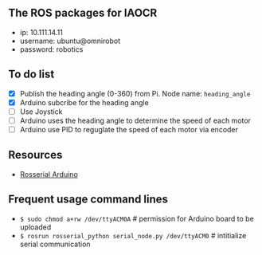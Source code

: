 ## The ROS packages for IAOCR

- ip: 10.111.14.11
- username: ubuntu@omnirobot
- password: robotics

## To do list
- [x] Publish the heading angle (0-360) from Pi. Node name: `heading_angle`
- [x] Arduino subcribe for the heading angle
- [ ] Use Joystick 
- [ ] Arduino uses the heading angle to determine the speed of each motor
- [ ] Arduino use PID to reguglate the speed of each motor via encoder

## Resources
- [Rosserial Arduino](http://wiki.ros.org/rosserial_arduino/Tutorials)

## Frequent usage command lines
- `$ sudo chmod a+rw /dev/ttyACM0A`  # permission for Arduino board to be uploaded
- `$ rosrun rosserial_python serial_node.py /dev/ttyACM0` # intitialize serial communication
